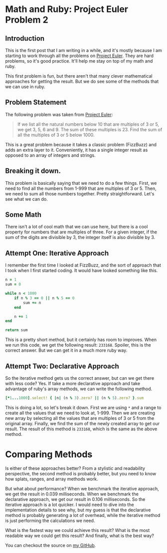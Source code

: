 # Math and Ruby: Project Euler Problem 2

## Introduction

This is the first post that I am writing in a while, and it's mostly because I am starting to work through all the problems on [Project Euler](https://projecteuler.net/). They are hard problems, so it's good practice. It'll help me stay on top of my math and ruby.

This first problem is fun, but there aren't that many clever mathematical approaches for getting the result. But we do see some of the methods that we can use in ruby. 

## Problem Statement

The following problem was taken from [Project Euler](https://projecteuler.net/problem=1):

> If we list all the natural numbers below 10 that are multiples of 3 or 5, we get 3, 5, 6 and 9. The sum of these multiples is 23.
> Find the sum of all the multiples of 3 or 5 below 1000.

This is a great problem because it takes a classic problem (FizzBuzz) and adds an extra layer to it. Conveniently, it has a single integer result as opposed to an array of integers and strings.

## Breaking it down.

This problem is basically saying that we need to do a few things. First, we need to find all the numbers from 1-999 that are multiples of 3 or 5. Then, we need to sum all those numbers together. Pretty straightforward. Let's see what we can do.

## Some Math

There isn't a lot of cool math that we can use here, but there is a cool property for numbers that are multiples of three. For a given integer, if the sum of the digits are divisible by 3, the integer itself is also divisible by 3. 

## Attempt One: Iterative Approach

I remember the first time I looked at FizzBuzz, and the sort of approach that I took when I first started coding. It would have looked something like this.

```ruby
n = 1
sum = 0

while n < 1000
    if n % 3 == 0 || n % 5 == 0
        sum += n
    end

    n += 1
end

return sum
```

This is a pretty short method, but it certainly has room to improves. When we run this code, we get the following result: `233168`. Spoiler, this is the correct answer. But we can get it in a much more ruby way.

## Attempt Two: Declarative Approach

So the iterative method gets us the correct answer, but can we get there with less code? Yes. If take a more declarative approach and take advantage of ruby's array methods, we can write the following method.

```ruby
[*1...1000].select! { |n| (n % 3).zero? || (n % 5).zero? }.sum
```

This is doing a lot, so let's break it down. First we are using `*` and a range to create all the values that we need to look at, 1-999. Then we are creating new array by selecting all the values that are multiples of 3 or 5 from the original array. Finally, we find the sum of the newly created array to get our result. The result of this method is `233168`, which is the same as the above method. 

# Comparing Methods

Is either of these approaches better? From a stylistic and readability perspective, the second method is probably better, but you need to know how splats, ranges, and array methods work. 

But what about performance? When we benchmark the iterative approach, we get the result in 0.039 milliseconds. When we benchmark the declarative approach, we get our result in 0.106 milliseconds. So the iterative approach is a lot quicker. I would need to dive into the implementation details to see why, but my guess is that the declarative method is probably generating a lot of overhead, while the iterative method is just performing the calculations we need.

What is the fastest way we could achieve this result?
What is the most readable way we could get this result?
And finally, what is the best way?

You can checkout the source on [my GitHub](https://github.com/william-lawrence/math-and-ruby).
